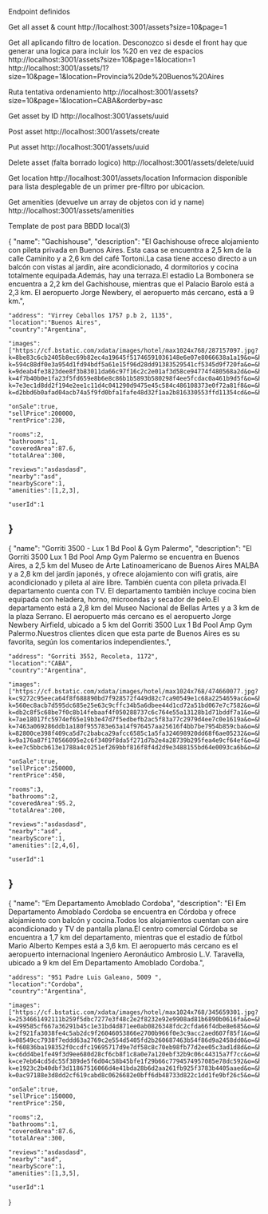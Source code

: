 Endpoint definidos

Get all asset & count
http://localhost:3001/assets?size=10&page=1

Get all aplicando filtro de location. Desconozco si desde el front hay que generar una logica para incluir los %20 en vez de espacios
http://localhost:3001/assets?size=10&page=1&location=1
http://localhost:3001/assets/1?size=10&page=1&location=Provincia%20de%20Buenos%20Aires

Ruta tentativa ordenamiento
http://localhost:3001/assets?size=10&page=1&location=CABA&orderby=asc



Get asset by ID
http://localhost:3001/assets/uuid

Post asset 
http://localhost:3001/assets/create

Put asset
http://localhost:3001/assets/uuid

Delete asset (falta borrado logico)
http://localhost:3001/assets/delete/uuid

Get location
http://localhost:3001/assets/location
Informacion disponible para lista desplegable de un primer pre-filtro por ubicacion.

Get amenities (devuelve un array de objetos con id y name)
http://localhost:3001/assets/amenities

Template de post para BBDD local(3)

{
	"name": "Gachishouse",
	"description": "El Gachishouse ofrece alojamiento con pileta privada en Buenos Aires. Esta casa se encuentra a 2,5 km de la calle Caminito y a 2,6 km del café Tortoni.La casa tiene acceso directo a un balcón con vistas al jardín, aire acondicionado, 4 dormitorios y cocina totalmente equipada.Además, hay una terraza.El estadio La Bombonera se encuentra a 2,2 km del Gachishouse, mientras que el Palacio Barolo está a 2,3 km. El aeropuerto Jorge Newbery, el aeropuerto más cercano, está a 9 km.",
	
	"address": "Virrey Ceballos 1757 p.b 2, 1135",
	"location":"Buenos Aires",
	"country":"Argentina",
	
	"images":["https://cf.bstatic.com/xdata/images/hotel/max1024x768/287157097.jpg?k=8be83c6cb2405b8ec69b82ec4a19645f51746591036148e6e07e8066638a1a19&o=&hp=1","https://cf.bstatic.com/xdata/images/hotel/max1024x768/286487613.jpg?k=594c88df0e3a954d1fd94bdf5a61e15f96d28dd91383529541cf5345d9f720fa&o=&hp=1","https://cf.bstatic.com/xdata/images/hotel/max1024x768/286487618.jpg?k=9deab4fe3823dee8f3b83011da66c97f16c2c2e01af3d58ce94774f480568a2d&o=&hp=1","https://cf.bstatic.com/xdata/images/hotel/max1024x768/287035648.jpg?k=4f7b40b0e1fa23f5fd659e8b6e8c86b1b5893b580298f4ee5fcdac0a461b9d5f&o=&hp=1","https://cf.bstatic.com/xdata/images/hotel/max1024x768/287159987.jpg?k=7e3ec1d8dd2f194e2ee1c11d4c041290d9475e45c584c486108373e0f72a81f8&o=&hp=1","https://cf.bstatic.com/xdata/images/hotel/max1024x768/286487614.jpg?k=d2bbd6b0afad04acb74a5f9fd0bfa1fafe48d32f1aa2b816330553ffd11354cd&o=&hp=1"],
	
	"onSale":true,
	"sellPrice":200000,
	"rentPrice":230,
	
	"rooms":2,
	"bathrooms":1,
	"coveredArea":87.6,
	"totalArea":300,
	
	"reviews":"asdasdasd",
	"nearby":"asd",
	"nearbyScore":1,
	"amenities":[1,2,3],
	
	"userId":1
}
-------------------------------------------------------------------
{
	"name": "Gorriti 3500 - Lux 1 Bd Pool & Gym Palermo",
	"description": "El Gorriti 3500 Lux 1 Bd Pool Amp Gym Palermo se encuentra en Buenos Aires, a 2,5 km del Museo de Arte Latinoamericano de Buenos Aires MALBA y a 2,8 km del jardín japonés, y ofrece alojamiento con wifi gratis, aire acondicionado y pileta al aire libre. También cuenta con pileta privada.El departamento cuenta con TV. El departamento también incluye cocina bien equipada con heladera, horno, microondas y secador de pelo.El departamento está a 2,8 km del Museo Nacional de Bellas Artes y a 3 km de la plaza Serrano. El aeropuerto más cercano es el aeropuerto Jorge Newbery Airfield, ubicado a 5 km del Gorriti 3500 Lux 1 Bd Pool Amp Gym Palermo.Nuestros clientes dicen que esta parte de Buenos Aires es su favorita, según los comentarios independientes.",
	
	"address": "Gorriti 3552, Recoleta, 1172",
	"location":"CABA",
	"country":"Argentina",
	
	"images":["https://cf.bstatic.com/xdata/images/hotel/max1024x768/474660077.jpg?k=c9272c95eeca64f8f688890bd7f928572f449d82c7ca90549e1c68a2254659ac&o=&hp=1","https://cf.bstatic.com/xdata/images/hotel/max1024x768/474660167.jpg?k=560ec8acb7d595dc685e25e63c9cffc34b5a6dbee44d1cd72a51bd067e7c7582&o=&hp=1","https://cf.bstatic.com/xdata/images/hotel/max1024x768/474660183.jpg?k=db2c8f5c68be7f0c8b14febaaf4f050288737c6c764e55a13128b1d71bddf7a1&o=&hp=1","https://cf.bstatic.com/xdata/images/hotel/max1024x768/474660199.jpg?k=7ae18017fc5974ef65e19b3e47d7f5edbefb2ac5f83a77c2979d4ee7c0e1619a&o=&hp=1","https://cf.bstatic.com/xdata/images/hotel/max1024x768/474660276.jpg?k=7463a069286ddb1a180f955783e63a14f976457aa25616f4bb7be7954b859cba&o=&hp=1","https://cf.bstatic.com/xdata/images/hotel/max1024x768/474660308.jpg?k=82800ce398f409ca5d7c2babca29afcc6585c1a5fa324698920dd68f6ae05232&o=&hp=1","https://cf.bstatic.com/xdata/images/hotel/max1024x768/474677988.jpg?k=9a176a87f170566095e2c6f3409f8da5f271d7b2e4a28739b295fea4e9cf64ef&o=&hp=1","https://cf.bstatic.com/xdata/images/hotel/max1024x768/474678002.jpg?k=ee7c5bbcb613e1788a4c0251ef269bbf816f8f4d2d9e3488155bd64e0093ca6b&o=&hp=1"],
	
	"onSale":true,
	"sellPrice":250000,
	"rentPrice":450,
	
	"rooms":3,
	"bathrooms":2,
	"coveredArea":95.2,
	"totalArea":200,
	
	"reviews":"asdasdasd",
	"nearby":"asd",
	"nearbyScore":1,
	"amenities":[2,4,6],
	
	"userId":1
}
-------------------------------------------------------------------
{
	"name": "Em Departamento Amoblado Cordoba",
	"description": "El Em Departamento Amoblado Cordoba se encuentra en Córdoba y ofrece alojamiento con balcón y cocina.Todos los alojamientos cuentan con aire acondicionado y TV de pantalla plana.El centro comercial Córdoba se encuentra a 1,7 km del departamento, mientras que el estadio de fútbol Mario Alberto Kempes está a 3,6 km. El aeropuerto más cercano es el aeropuerto internacional Ingeniero Aeronáutico Ambrosio L.V. Taravella, ubicado a 9 km del Em Departamento Amoblado Cordoba.",
	
	"address": "951 Padre Luis Galeano, 5009 ",
	"location":"Cordoba",
	"country":"Argentina",
	
	"images":["https://cf.bstatic.com/xdata/images/hotel/max1024x768/345659301.jpg?k=2534661492111b259f5dbc7277e3f48c2e2f8232e92e9908ad81b6890b0616fa&o=&hp=1","https://cf.bstatic.com/xdata/images/hotel/max1024x768/345659315.jpg?k=499585cf667a36291b45c1e31bd4d871ee0ab0826348fdc2cfda66f4dbe8e685&o=&hp=1","https://cf.bstatic.com/xdata/images/hotel/max1024x768/345659308.jpg?k=2f921fa3038fe4c5ab2dc9f26046053866e2700b966f0e3c9acc2aed607f85f1&o=&hp=1","https://cf.bstatic.com/xdata/images/hotel/max1024x768/345659312.jpg?k=08549cc7938f7eddd63a2769c2e554d5405fd2b260687463b54f86d9a2458dd0&o=&hp=1","https://cf.bstatic.com/xdata/images/hotel/max1024x768/345659318.jpg?k=f60836ba198352f0ccdfc19695717d9e7df58c8c70eb98fb77d2ee05c3ad1d8d&o=&hp=1","https://cf.bstatic.com/xdata/images/hotel/max1024x768/345659323.jpg?k=c6dd4be1fe49f3d9ee680d28cf6cb8f1c8a0e7a120ebf32b9c06c44315a7f7cc&o=&hp=1","https://cf.bstatic.com/xdata/images/hotel/max1024x768/345659319.jpg?k=ce7eb64cd5dc55f389de5f6d04c58b45bfe1f29b66c7794574957085e78dc592&o=&hp=1","https://cf.bstatic.com/xdata/images/hotel/max1024x768/355856214.jpg?k=e1923c2b40dbf3d11867516066d4e41bda28b6d2aa261fb925f3783b4405aaed&o=&hp=1","https://cf.bstatic.com/xdata/images/hotel/max1024x768/345659324.jpg?k=0ac97188e3d8dd2cf619cabd8c0626682e0bff6db48733d822c1dd1fe9bf26c5&o=&hp=1"],
	
	"onSale":true,
	"sellPrice":150000,
	"rentPrice":250,
	
	"rooms":2,
	"bathrooms":1,
	"coveredArea":87.6,
	"totalArea":300,
	
	"reviews":"asdasdasd",
	"nearby":"asd",
	"nearbyScore":1,
	"amenities":[1,3,5],
	
	"userId":1
}
